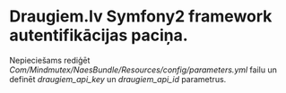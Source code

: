 Draugiem.lv Symfony2 framework autentifikācijas paciņa. 
=====================

Nepieciešams rediģēt _Com/Mindmutex/NaesBundle/Resources/config/parameters.yml_  failu un definēt _draugiem\_api\_key_ un _draugiem\_api\_id_ parametrus.
